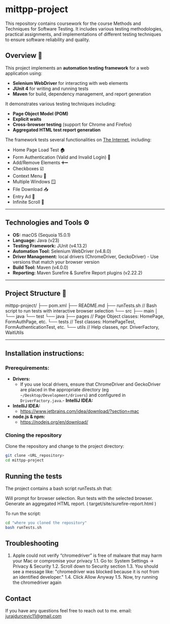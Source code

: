 # mittpp-project
This repository contains coursework for the course Methods and Techniques for Software Testing. It includes various testing methodologies, practical assignments, and implementations of different testing techniques to ensure software reliability and quality.

## Overview 📝

This project implements an **automation testing framework** for a web application using:
- **Selenium WebDriver** for interacting with web elements
- **JUnit 4** for writing and running tests
- **Maven** for build, dependency management, and report generation

It demonstrates various testing techniques including:
- **Page Object Model (POM)**
- **Explicit waits**
- **Cross-browser testing** (support for Chrome and Firefox)
- **Aggregated HTML test report generation**

The framework tests several functionalities on [The Internet](http://the-internet.herokuapp.com/), including:
- Home Page Load Test 🏠
- Form Authentication (Valid and Invalid Login) 🔐
- Add/Remove Elements ➕➖
- Checkboxes ☑️
- Context Menu 🍔
- Multiple Windows 🪟
- File Download 📥
- Entry Ad 📢
- Infinite Scroll 🔄

---

## Technologies and Tools ⚙️

- **OS:** macOS (Sequoia 15.0.1)
- **Language:** Java (v23)
- **Testing Framework:** JUnit (v4.13.2)
- **Automation Tool:** Selenium WebDriver (v4.8.0)
- **Driver Management:** local drivers (ChromeDriver, GeckoDriver) - Use versions that match your browser version
- **Build Tool:** Maven (v4.0.0)
- **Reporting:** Maven Surefire & Surefire Report plugins (v2.22.2)

---

## Project Structure 📂

mittpp-project/
├── pom.xml
├── README.md
├── runTests.sh         // Bash script to run tests with interactive browser selection
└── src
    ├── main
    │   └── java
    └── test
        └── java
            ├── pages        // Page Object classes: HomePage, FormAuthPage, etc.
            └── tests        // Test classes: HomePageTest, FormAuthenticationTest, etc.
            └── utils        // Help classes, npr. DriverFactory, WaitUtils

---

## Installation instructions:

### Prerequirements:

- **Drivers:**  
  - If you use local drivers, ensure that ChromeDriver and GeckoDriver are placed in the appropriate directory (eg `~/Desktop/Development/drivers`) and configured in `DriverFactory.java`.- **IntelliJ IDEA:**
- **IntelliJ IDEA:**
  - https://www.jetbrains.com/idea/download/?section=mac
- **node.js & npm:**
  - https://nodejs.org/en/download/

### Cloning the repository

Clone the repository and change to the project directory:

```bash
git clone <URL_repository>
cd mittpp-project
```

## Running the tests

The project contains a bash script runTests.sh that:

Will prompt for browser selection.
Run tests with the selected browser.
Generate an aggregated HTML report.  ( target/site/surefire-report.html )

To run the script:
```bash
cd "where you cloned the repository"
bash runTests.sh
```

## Troubleshooting

1. Apple could not verify “chromedriver” is free of malware that may harm your Mac or compromise your privacy
   1.1. Go to: System Settings -> Privacy & Security
   1.2. Scroll down to Security section
   1.3. You should see a message like: "chromedriver was blocked because it is not from an identified developer."
   1.4. Click Allow Anyway
   1.5. Now, try running the chromedriver again

## Contact

If you have any questions feel free to reach out to me.
email: jurajdurcevic11@gmail.com


